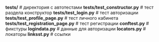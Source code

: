 **tests/** # директория с автотестами
**tests/test_constructor.py** # тест раздела конструктор
**tests/test_login.py** # тест авторизации
**tests/test_profile_page.py** # тест личного кабинета
**tests/test_registration_page.py** # тест регистрации
**conftest.py** # фикстуры
**logindata.py** # данные для авторизации 
**locators.py** # локаторы
**linksst.py** # ссылки